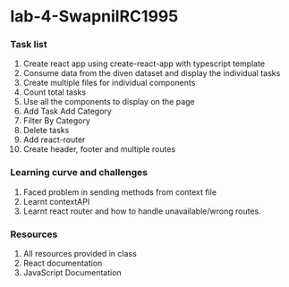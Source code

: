 # lab-4-SwapnilRC1995

### Task list
1. Create react app using create-react-app with typescript template
2. Consume data from the diven dataset and display the individual tasks
3. Create multiple files for individual components
4. Count total tasks
5. Use all the components to display on the page
6. Add Task Add Category
7. Filter By Category
8. Delete tasks
9. Add react-router
10. Create header, footer and multiple routes

### Learning curve and challenges
1. Faced problem in sending methods from context file
2. Learnt contextAPI
3. Learnt react router and how to handle unavailable/wrong routes.

### Resources
1. All resources provided in class
2. React documentation
3. JavaScript Documentation